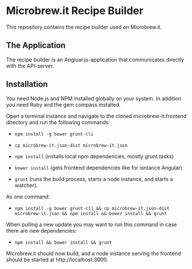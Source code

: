 Microbrew.it Recipe Builder
====================

This repository contains the recipe builder used on Microbrew.it.

## The Application
The recipe builder is an Angluar.js-application that communicates directly with the API-server.

## Installation
You need Node.js and NPM installed globally on your system.
In addition you need Ruby and the gem compass installed.

Open a terminal instance and navigate to the cloned microbrew-it.frontend directory and run the following commands:

- ```npm install -g bower grunt-cli```

- ```cp microbrew-it.json-dist microbrew-it.json```

- ```npm install``` (installs local npm dependencies, mostly grunt tasks)

- ```bower install``` (gets frontend dependencies like for isntance Angular)

- ```grunt``` (runs the build process, starts a node instance, and starts a watcher).

As one command:
- ```npm install -g bower grunt-cli && cp microbrew-it.json-dist microbrew-it.json && npm install && bower install && grunt```

When pulling a new update you may want to run this command in case there are new dependencies:
- ```npm install && bower install && grunt```

Microbrew.it should now build, and a node instance serving the frontend should be started at http://localhost:3000.
